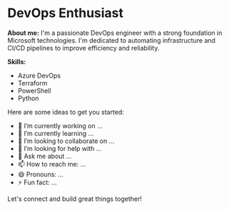

# **DevOps Enthusiast**

**About me:**
I'm a passionate DevOps engineer with a strong foundation in Microsoft technologies. I'm dedicated to automating infrastructure and CI/CD pipelines to improve efficiency and reliability.

**Skills:**
* Azure DevOps
* Terraform
* PowerShell
* Python


Here are some ideas to get you started:

- 🔭 I’m currently working on ...
- 🌱 I’m currently learning ...
- 👯 I’m looking to collaborate on ...
- 🤔 I’m looking for help with ...
- 💬 Ask me about ...
- 📫 How to reach me: ...
- 😄 Pronouns: ...
- ⚡ Fun fact: ...

Let's connect and build great things together!

